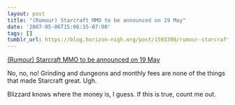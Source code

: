 ```yaml
---
layout: post
title: "(Rumour) Starcraft MMO to be announced on 19 May"
date: '2007-05-06T15:06:35-07:00'
tags: []
tumblr_url: https://blog.horizon-nigh.org/post/1593390/rumour-starcraft-mmo-to-be-announced-on-19-may
---
```

[(Rumour) Starcraft MMO to be announced on 19 May](http://www.computerandvideogames.com/article.php?id=163207)  

No, no, no! Grinding and dungeons and monthly fees are none of the things that made Starcraft great. Ugh.

Blizzard knows where the money is, I guess. If this is true, count me out.

